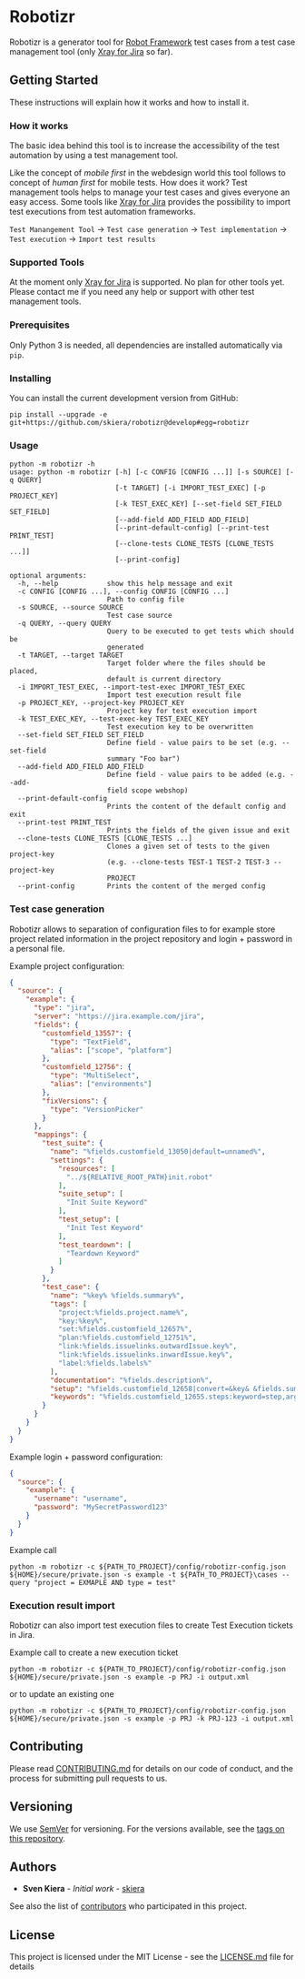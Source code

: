 # Robotizr

Robotizr is a generator tool for [Robot Framework](https://robotframework.org/) test cases from a test case management tool (only [Xray for Jira](https://www.getxray.app/) so far).

## Getting Started

These instructions will explain how it works and how to install it. 

### How it works

The basic idea behind this tool is to increase the accessibility of the test automation by using a test management tool.

Like the concept of *mobile first* in the webdesign world this tool follows to concept of *human first* for mobile tests.
How does it work? Test management tools helps to manage your test cases and gives everyone an easy access. Some tools like [Xray for Jira](https://www.getxray.app/) provides the possibility to import test executions from test automation frameworks.

`Test Manangement Tool` -> `Test case generation` -> `Test implementation` -> `Test execution` -> `Import test results`

### Supported Tools

At the moment only [Xray for Jira](https://www.getxray.app/) is supported. No plan for other tools yet.
Please contact me if you need any help or support with other test management tools. 

### Prerequisites

Only Python 3 is needed, all dependencies are installed automatically via `pip`.

### Installing

You can install the current development version from GitHub:

```
pip install --upgrade -e git+https://github.com/skiera/robotizr@develop#egg=robotizr
```

### Usage

```shell script
python -m robotizr -h
usage: python -m robotizr [-h] [-c CONFIG [CONFIG ...]] [-s SOURCE] [-q QUERY]
                          [-t TARGET] [-i IMPORT_TEST_EXEC] [-p PROJECT_KEY]
                          [-k TEST_EXEC_KEY] [--set-field SET_FIELD SET_FIELD]
                          [--add-field ADD_FIELD ADD_FIELD]
                          [--print-default-config] [--print-test PRINT_TEST]
                          [--clone-tests CLONE_TESTS [CLONE_TESTS ...]]
                          [--print-config]

optional arguments:
  -h, --help            show this help message and exit
  -c CONFIG [CONFIG ...], --config CONFIG [CONFIG ...]
                        Path to config file
  -s SOURCE, --source SOURCE
                        Test case source
  -q QUERY, --query QUERY
                        Query to be executed to get tests which should be
                        generated
  -t TARGET, --target TARGET
                        Target folder where the files should be placed,
                        default is current directory
  -i IMPORT_TEST_EXEC, --import-test-exec IMPORT_TEST_EXEC
                        Import test execution result file
  -p PROJECT_KEY, --project-key PROJECT_KEY
                        Project key for test execution import
  -k TEST_EXEC_KEY, --test-exec-key TEST_EXEC_KEY
                        Test execution key to be overwritten
  --set-field SET_FIELD SET_FIELD
                        Define field - value pairs to be set (e.g. --set-field
                        summary "Foo bar")
  --add-field ADD_FIELD ADD_FIELD
                        Define field - value pairs to be added (e.g. --add-
                        field scope webshop)
  --print-default-config
                        Prints the content of the default config and exit
  --print-test PRINT_TEST
                        Prints the fields of the given issue and exit
  --clone-tests CLONE_TESTS [CLONE_TESTS ...]
                        Clones a given set of tests to the given project-key
                        (e.g. --clone-tests TEST-1 TEST-2 TEST-3 --project-key
                        PROJECT
  --print-config        Prints the content of the merged config
```

### Test case generation 

Robotizr allows to separation of configuration files to for example store project related information in the project repository and login + password in a personal file. 

Example project configuration:

```json
{
  "source": {
    "example": {
      "type": "jira",
      "server": "https://jira.example.com/jira",
      "fields": {
        "customfield_13557": {
          "type": "TextField",
          "alias": ["scope", "platform"]
        },
        "customfield_12756": {
          "type": "MultiSelect",
          "alias": ["environments"]
        },
        "fixVersions": {
          "type": "VersionPicker"
        }
      },
      "mappings": {
        "test_suite": {
          "name": "%fields.customfield_13050|default=unnamed%",
          "settings": {
            "resources": [
              "../${RELATIVE_ROOT_PATH}init.robot"
            ],
            "suite_setup": [
              "Init Suite Keyword"
            ],
            "test_setup": [
              "Init Test Keyword"
            ],
            "test_teardown": [
              "Teardown Keyword"
            ]
          }
        },
        "test_case": {
          "name": "%key% %fields.summary%",
          "tags": [
            "project:%fields.project.name%",
            "key:%key%",
            "set:%fields.customfield_12657%",
            "plan:%fields.customfield_12751%",
            "link:%fields.issuelinks.outwardIssue.key%",
            "link:%fields.issuelinks.inwardIssue.key%",
            "label:%fields.labels%"
          ],
          "documentation": "%fields.description%",
          "setup": "%fields.customfield_12658|convert=&key& &fields.summary&%",
          "keywords": "%fields.customfield_12655.steps:keyword=step,arguments=data%"
        }
      }
    }
  }
}
```

Example login + password configuration:

```json
{
  "source": {
    "example": {
      "username": "username",
      "password": "MySecretPassword123"
    }
  }
}
```

Example call

```shell script
python -m robotizr -c ${PATH_TO_PROJECT}/config/robotizr-config.json ${HOME}/secure/private.json -s example -t ${PATH_TO_PROJECT}\cases --query "project = EXMAPLE AND type = test"
```

### Execution result import

Robotizr can also import test execution files to create Test Execution tickets in Jira. 

Example call to create a new execution ticket

```shell script
python -m robotizr -c ${PATH_TO_PROJECT}/config/robotizr-config.json ${HOME}/secure/private.json -s example -p PRJ -i output.xml
```

or to update an existing one

```shell script
python -m robotizr -c ${PATH_TO_PROJECT}/config/robotizr-config.json ${HOME}/secure/private.json -s example -p PRJ -k PRJ-123 -i output.xml
```


## Contributing

Please read [CONTRIBUTING.md](https://gist.github.com/PurpleBooth/b24679402957c63ec426) for details on our code of conduct, and the process for submitting pull requests to us.

## Versioning

We use [SemVer](http://semver.org/) for versioning. For the versions available, see the [tags on this repository](https://github.com/your/project/tags). 

## Authors

* **Sven Kiera** - *Initial work* - [skiera](https://github.com/skiera)

See also the list of [contributors](https://github.com/your/project/contributors) who participated in this project.

## License

This project is licensed under the MIT License - see the [LICENSE.md](LICENSE.md) file for details

